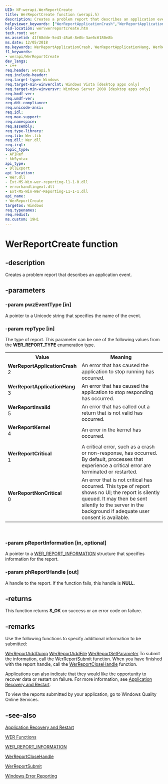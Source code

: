 ```yaml
---
UID: NF:werapi.WerReportCreate
title: WerReportCreate function (werapi.h)
description: Creates a problem report that describes an application event.
helpviewer_keywords: ["WerReportApplicationCrash","WerReportApplicationHang","WerReportCreate","WerReportCreate function [Windows Error Reporting]","WerReportCritical","WerReportInvalid","WerReportKernel","WerReportNonCritical","base.werreportcreate","wer.werreportcreate","werapi/WerReportCreate"]
old-location: wer\werreportcreate.htm
tech.root: wer
ms.assetid: 41f68dde-5e43-45a6-8e0b-3ae0c6180e8b
ms.date: 12/05/2018
ms.keywords: WerReportApplicationCrash, WerReportApplicationHang, WerReportCreate, WerReportCreate function [Windows Error Reporting], WerReportCritical, WerReportInvalid, WerReportKernel, WerReportNonCritical, base.werreportcreate, wer.werreportcreate, werapi/WerReportCreate
f1_keywords:
- werapi/WerReportCreate
dev_langs:
- c++
req.header: werapi.h
req.include-header: 
req.target-type: Windows
req.target-min-winverclnt: Windows Vista [desktop apps only]
req.target-min-winversvr: Windows Server 2008 [desktop apps only]
req.kmdf-ver: 
req.umdf-ver: 
req.ddi-compliance: 
req.unicode-ansi: 
req.idl: 
req.max-support: 
req.namespace: 
req.assembly: 
req.type-library: 
req.lib: Wer.lib
req.dll: Wer.dll
req.irql: 
topic_type:
- APIRef
- kbSyntax
api_type:
- DllExport
api_location:
- Wer.dll
- Ext-MS-Win-wer-reporting-l1-1-0.dll
- errorhandlingext.dll
- Ext-MS-Win-Wer-Reporting-L1-1-1.dll
api_name:
- WerReportCreate
targetos: Windows
req.typenames: 
req.redist: 
ms.custom: 19H1
---
```


# WerReportCreate function


## -description


Creates a problem report that describes an application event.


## -parameters




### -param pwzEventType [in]

A pointer to a Unicode string that specifies the name of the event.


### -param repType [in]

The type of report. This parameter can be one of the following values from the <b>WER_REPORT_TYPE</b> enumeration type.

<table>
<tr>
<th>Value</th>
<th>Meaning</th>
</tr>
<tr>
<td width="40%"><a id="WerReportApplicationCrash"></a><a id="werreportapplicationcrash"></a><a id="WERREPORTAPPLICATIONCRASH"></a><dl>
<dt><b>WerReportApplicationCrash</b></dt>
<dt>2</dt>
</dl>
</td>
<td width="60%">
An error that has caused the application to stop running has occurred. 

</td>
</tr>
<tr>
<td width="40%"><a id="WerReportApplicationHang"></a><a id="werreportapplicationhang"></a><a id="WERREPORTAPPLICATIONHANG"></a><dl>
<dt><b>WerReportApplicationHang</b></dt>
<dt>3</dt>
</dl>
</td>
<td width="60%">
An error that has caused the application to stop responding has occurred. 

</td>
</tr>
<tr>
<td width="40%"><a id="WerReportInvalid"></a><a id="werreportinvalid"></a><a id="WERREPORTINVALID"></a><dl>
<dt><b>WerReportInvalid</b></dt>
<dt>5</dt>
</dl>
</td>
<td width="60%">
An error that has called out a return that is not valid has occurred. 

</td>
</tr>
<tr>
<td width="40%"><a id="WerReportKernel"></a><a id="werreportkernel"></a><a id="WERREPORTKERNEL"></a><dl>
<dt><b>WerReportKernel</b></dt>
<dt>4</dt>
</dl>
</td>
<td width="60%">
An error in the kernel has occurred. 

</td>
</tr>
<tr>
<td width="40%"><a id="WerReportCritical"></a><a id="werreportcritical"></a><a id="WERREPORTCRITICAL"></a><dl>
<dt><b>WerReportCritical</b></dt>
<dt>1</dt>
</dl>
</td>
<td width="60%">
A critical error, such as a crash or non-response, has occurred. By default, processes that experience a critical error are terminated or restarted.

</td>
</tr>
<tr>
<td width="40%"><a id="WerReportNonCritical"></a><a id="werreportnoncritical"></a><a id="WERREPORTNONCRITICAL"></a><dl>
<dt><b>WerReportNonCritical</b></dt>
<dt>0</dt>
</dl>
</td>
<td width="60%">
An error that is not critical has occurred. This type of report shows no UI; the report is silently queued. It may then be sent silently to the server in the background if adequate user consent is available.

</td>
</tr>
</table>
 


### -param pReportInformation [in, optional]

A pointer to a <a href="https://docs.microsoft.com/windows/desktop/api/werapi/ns-werapi-wer_report_information">WER_REPORT_INFORMATION</a> structure that specifies information for the report.


### -param phReportHandle [out]

A handle to the report. If the function fails, this handle is <b>NULL</b>.


## -returns



This function returns <b>S_OK</b> on success or an error code on failure.




## -remarks



Use the following functions to specify additional information to be submitted:

<a href="https://docs.microsoft.com/windows/desktop/api/werapi/nf-werapi-werreportadddump">WerReportAddDump</a>
<a href="https://docs.microsoft.com/windows/desktop/api/werapi/nf-werapi-werreportaddfile">WerReportAddFile</a>
<a href="https://docs.microsoft.com/windows/desktop/api/werapi/nf-werapi-werreportsetparameter">WerReportSetParameter</a>
To submit the information, call the <a href="https://docs.microsoft.com/windows/desktop/api/werapi/nf-werapi-werreportsubmit">WerReportSubmit</a> function. When you have finished with the report handle, call the <a href="https://docs.microsoft.com/windows/desktop/api/werapi/nf-werapi-werreportclosehandle">WerReportCloseHandle</a> function.

Applications can also indicate that they would like the opportunity to recover data or restart on failure. For more information, see <a href="https://docs.microsoft.com/windows/desktop/wsw/portal">Application Recovery and Restart</a>.

To view the reports submitted by your application, go to Windows Quality Online Services.




## -see-also




<a href="https://docs.microsoft.com/windows/desktop/wsw/portal">Application Recovery and Restart</a>



<a href="https://docs.microsoft.com/windows/desktop/wer/wer-functions">WER Functions</a>



<a href="https://docs.microsoft.com/windows/desktop/api/werapi/ns-werapi-wer_report_information">WER_REPORT_INFORMATION</a>



<a href="https://docs.microsoft.com/windows/desktop/api/werapi/nf-werapi-werreportclosehandle">WerReportCloseHandle</a>



<a href="https://docs.microsoft.com/windows/desktop/api/werapi/nf-werapi-werreportsubmit">WerReportSubmit</a>



<a href="https://docs.microsoft.com/windows/desktop/wer/windows-error-reporting">Windows Error Reporting</a>
 

 

